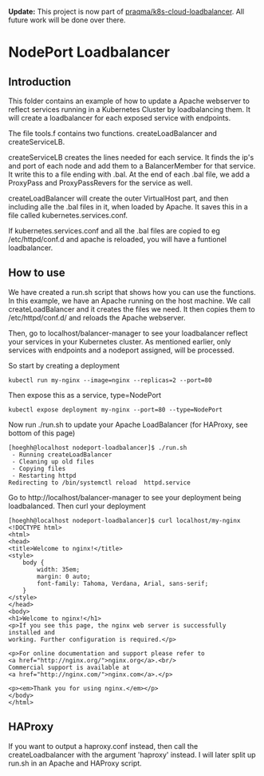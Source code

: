 **Update:** This project is now part of [praqma/k8s-cloud-loadbalancer](https://github.com/Praqma/k8s-cloud-loadbalancer). All future work will be done over there.



# NodePort Loadbalancer
## Introduction
This folder contains an example of how to update a Apache webserver to reflect services running in a Kubernetes Cluster by loadbalancing them. It will create a loadbalancer for each exposed service with endpoints.

The file tools.f contains two functions. createLoadBalancer and createServiceLB. 

createServiceLB creates the lines needed for each service. It finds the ip's and port of each node and add them to a BalancerMember for that service. It write this to a file ending with .bal. At the end of each .bal file, we add a ProxyPass and ProxyPassRevers for the service as well.

createLoadBalancer will create the outer VirtualHost part, and then including alle the .bal files in it, when loaded by Apache. It saves this in a file called kubernetes.services.conf.

If kubernetes.services.conf and all the .bal files are copied to eg /etc/httpd/conf.d and apache is reloaded, you will have a funtionel loadbalancer.

## How to use
We have created a run.sh script that shows how you can use the functions. In this example, we have an Apache running on the host machine. We call createLoadBalancer and it creates the files we need. It then copies them to /etc/httpd/conf.d/ and reloads the Apache webserver.

Then, go to localhost/balancer-manager to see your loadbalancer reflect your services in your Kubernetes cluster. As mentioned earlier, only services with endpoints and a nodeport assigned, will be processed.


So start by creating a deployment
```
kubectl run my-nginx --image=nginx --replicas=2 --port=80
```

Then expose this as a service, type=NodePort
```
kubectl expose deployment my-nginx --port=80 --type=NodePort
```

Now run ./run.sh to update your Apache LoadBalancer (for HAProxy, see bottom of this page)
```
[hoeghh@localhost nodeport-loadbalancer]$ ./run.sh 
 - Running createLoadBalancer
 - Cleaning up old files
 - Copying files
 - Restarting httpd
Redirecting to /bin/systemctl reload  httpd.service
```

Go to http://localhost/balancer-manager to see your deployment being loadbalanced.
Then curl your deployment
```
[hoeghh@localhost nodeport-loadbalancer]$ curl localhost/my-nginx
<!DOCTYPE html>
<html>
<head>
<title>Welcome to nginx!</title>
<style>
    body {
        width: 35em;
        margin: 0 auto;
        font-family: Tahoma, Verdana, Arial, sans-serif;
    }
</style>
</head>
<body>
<h1>Welcome to nginx!</h1>
<p>If you see this page, the nginx web server is successfully installed and
working. Further configuration is required.</p>

<p>For online documentation and support please refer to
<a href="http://nginx.org/">nginx.org</a>.<br/>
Commercial support is available at
<a href="http://nginx.com/">nginx.com</a>.</p>

<p><em>Thank you for using nginx.</em></p>
</body>
</html>
```

## HAProxy
If you want to output a haproxy.conf instead, then call the createLoadbalancer with the argument 'haproxy' instead. I will later split up run.sh in an Apache and HAProxy script.
